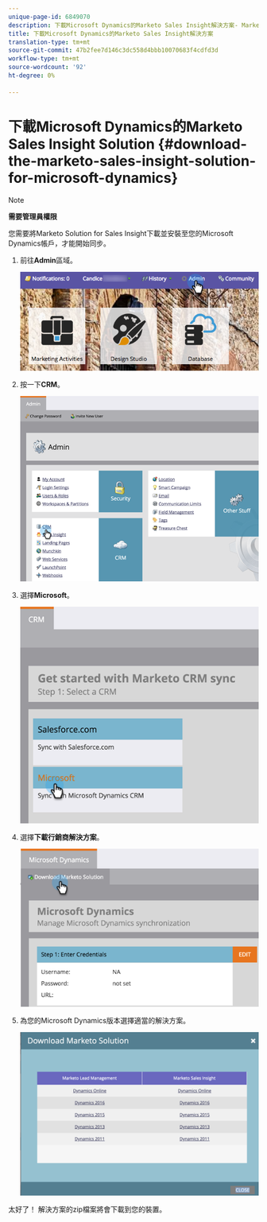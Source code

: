 ```yaml
---
unique-page-id: 6849070
description: 下載Microsoft Dynamics的Marketo Sales Insight解決方案- Marketo Docs —— 產品檔案
title: 下載Microsoft Dynamics的Marketo Sales Insight解決方案
translation-type: tm+mt
source-git-commit: 47b2fee7d146c3dc558d4bbb10070683f4cdfd3d
workflow-type: tm+mt
source-wordcount: '92'
ht-degree: 0%

---
```



# 下載Microsoft Dynamics的Marketo Sales Insight Solution {#download-the-marketo-sales-insight-solution-for-microsoft-dynamics}

>[!NOTE]
>
>**需要管理員權限**

您需要將Marketo Solution for Sales Insight下載並安裝至您的Microsoft Dynamics帳戶，才能開始同步。

1. 前往&#x200B;**Admin**&#x200B;區域。

   ![](assets/mainnavhand.png)

1. 按一下&#x200B;**CRM**。

   ![](assets/image2015-3-11-13-3a7-3a11.png)

1. 選擇&#x200B;**Microsoft**。

   ![](assets/image2016-5-3.png)

1. 選擇&#x200B;**下載行銷商解決方案**。

   ![](assets/image2015-3-11-13-3a10-3a4.png)

1. 為您的Microsoft Dynamics版本選擇適當的解決方案。

   ![](assets/msd-online.png)

太好了！ 解決方案的zip檔案將會下載到您的裝置。
